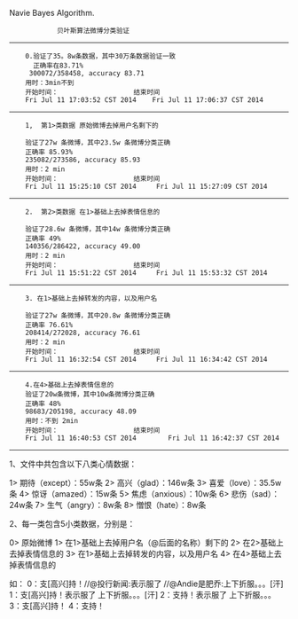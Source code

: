 
Navie Bayes Algorithm.

				贝叶斯算法微博分类验证
-------------------------------------------------------------------------------------
		0.验证了35。8w条数据，其中30万条数据验证一致
		  正确率在83.71%
		 300072/358458, accuracy 83.71
		用时：3min不到
		开始时间：					结束时间
		Fri Jul 11 17:03:52 CST 2014   	Fri Jul 11 17:06:37 CST 2014
-------------------------------------------------------------------------------------
		1,  第1>类数据 原始微博去掉用户名剩下的

		验证了27w 条微博，其中23.5w 条微博分类正确
		正确率 85.93%
		235082/273586, accuracy 85.93
		用时：2 min
		开始时间：					结束时间
		Fri Jul 11 15:25:10 CST 2014     Fri Jul 11 15:27:09 CST 2014		
----------------------------------------------------------------------------------------------
		2.  第2>类数据 在1>基础上去掉表情信息的

		验证了28.6w 条微博，其中14w 条微博分类正确
		正确率 49%
		140356/286422, accuracy 49.00
		用时：2 min
		开始时间：					结束时间
		Fri Jul 11 15:51:22 CST 2014     Fri Jul 11 15:53:32 CST 2014
----------------------------------------------------------------------------------------------
		3. 在1>基础上去掉转发的内容，以及用户名

		验证了27w 条微博，其中20.8w 条微博分类正确
		正确率 76.61%
		208414/272028, accuracy 76.61
		用时：2 min
		开始时间：					结束时间
		Fri Jul 11 16:32:54 CST 2014     Fri Jul 11 16:34:42 CST 2014
-------------------------------------------------------------------------------------------------
		4.在4>基础上去掉表情信息的
		验证了20w条微博，其中10w条微博分类正确
		正确率 48%
		98683/205198, accuracy 48.09
		用时：不到 2min
		开始时间： 					结束时间
		Fri Jul 11 16:40:53 CST 2014 		Fri Jul 11 16:42:37 CST 2014
-------------------------------------------------------------------------------------------------


1、文件中共包含以下八类心情数据：

1> 期待（except）：55w条
2> 高兴（glad）：146w条
3> 喜爱（love）：35.5w条
4> 惊讶（amazed）：15w条
5> 焦虑（anxious）：10w条
6> 悲伤（sad）：24w条
7> 生气（angry）：8w条
8> 憎恨（hate）：8w条

2、每一类包含5小类数据，分别是：

0> 原始微博
1> 在1>基础上去掉用户名（@后面的名称）剩下的
2> 在2>基础上去掉表情信息的
3> 在1>基础上去掉转发的内容，以及用户名
4> 在4>基础上去掉表情信息的

如：
0：支[高兴]持！//@投行新闻:表示服了 //@Andie是肥乔:上下折服。。。[汗] 
1：支[高兴]持！表示服了 上下折服。。。[汗]
2：支持！表示服了 上下折服。。。 
3：支[高兴]持！
4：支持！










